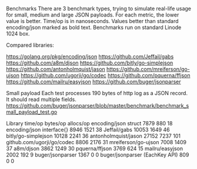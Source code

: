 Benchmarks
There are 3 benchmark types, trying to simulate real-life usage for small, medium and large JSON payloads. For each metric, the lower value is better. Time/op is in nanoseconds. Values better than standard encoding/json marked as bold text. Benchmarks run on standard Linode 1024 box.

Compared libraries:


https://golang.org/pkg/encoding/json
https://github.com/Jeffail/gabs
https://github.com/a8m/djson
https://github.com/bitly/go-simplejson
https://github.com/antonholmquist/jason
https://github.com/mreiferson/go-ujson
https://github.com/ugorji/go/codec
https://github.com/pquerna/ffjson
https://github.com/mailru/easyjson
https://github.com/buger/jsonparser

Small payload
Each test processes 190 bytes of http log as a JSON record. It should read multiple fields. https://github.com/buger/jsonparser/blob/master/benchmark/benchmark_small_payload_test.go

Library	time/op	bytes/op	allocs/op
encoding/json struct	7879	880	18
encoding/json interface{}	8946	1521	38
Jeffail/gabs	10053	1649	46
bitly/go-simplejson	10128	2241	36
antonholmquist/jason	27152	7237	101
github.com/ugorji/go/codec	8806	2176	31
mreiferson/go-ujson	7008	1409	37
a8m/djson	3862	1249	30
pquerna/ffjson	3769	624	15
mailru/easyjson	2002	192	9
buger/jsonparser	1367	0	0
buger/jsonparser (EachKey API)	809	0	0